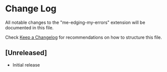 # Change Log

All notable changes to the "me-edging-my-errors" extension will be documented in this file.

Check [Keep a Changelog](http://keepachangelog.com/) for recommendations on how to structure this file.

## [Unreleased]

- Initial release